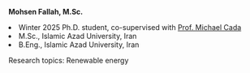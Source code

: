 <strong>Mohsen Fallah, M.Sc.</strong>
<li> Winter 2025 Ph.D. student, co-supervised with <a href="https://www.dal.ca/faculty/engineering/electrical/faculty-staff/our-faculty/professors/cada-michael.html">Prof. Michael Cada</a> </li>
<li>M.Sc., Islamic Azad University, Iran</li>
<li>B.Eng., Islamic Azad University, Iran</li>
<p>Research topics: Renewable energy<p>
